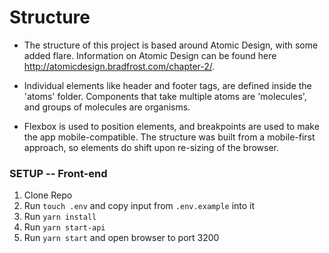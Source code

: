 # Structure

* The structure of this project is based around Atomic Design, with some added flare. Information on Atomic Design can be found here http://atomicdesign.bradfrost.com/chapter-2/.

* Individual elements like header and footer tags, are defined inside the 'atoms' folder. Components that take multiple atoms are 'molecules', and groups of molecules are organisms.

* Flexbox is used to position elements, and breakpoints are used to make the app mobile-compatible. The structure was built from a mobile-first approach, so elements do shift upon re-sizing of the browser.

### SETUP -- Front-end
1. Clone Repo
2. Run `touch .env` and copy input from `.env.example` into it
3. Run `yarn install`
4. Run `yarn start-api`
5. Run `yarn start` and open browser to port 3200
